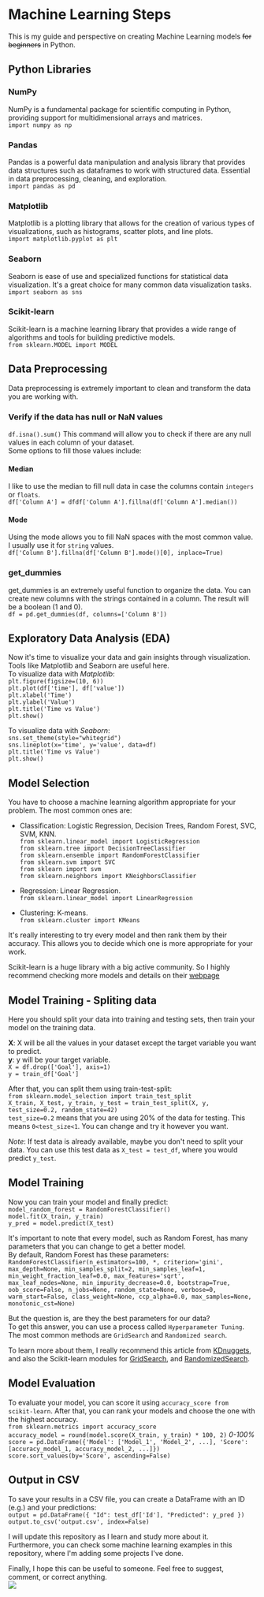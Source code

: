 # Machine Learning Steps

This is my guide and perspective on creating Machine Learning models ~~for beginners~~ in Python.  

## Python Libraries
### NumPy
  NumPy is a fundamental package for scientific computing in Python, providing support for multidimensional arrays and matrices.  
  `import numpy as np`
### Pandas
  Pandas is a powerful data manipulation and analysis library that provides data structures such as dataframes to work with structured data. Essential in data preprocessing, cleaning, and exploration.  
  `import pandas as pd`
### Matplotlib
  Matplotlib is a plotting library that allows for the creation of various types of visualizations, such as histograms, scatter plots, and line plots.  
  `import matplotlib.pyplot as plt`
### Seaborn
Seaborn is ease of use and specialized functions for statistical data visualization. It's a great choice for many common data visualization tasks.  
  `import seaborn as sns`
### Scikit-learn
  Scikit-learn is a machine learning library that provides a wide range of algorithms and tools for building predictive models.  
  `from sklearn.MODEL import MODEL`
  
## Data Preprocessing
Data preprocessing is extremely important to clean and transform the data you are working with.  

### Verify if the data has null or NaN values
`df.isna().sum()` This command will allow you to check if there are any null values in each column of your dataset.  
Some options to fill those values include:  
#### Median  
I like to use the median to fill null data in case the columns contain `integers` or `floats`.  
`df['Column A'] = dfdf['Column A'].fillna(df['Column A'].median())`  
#### Mode
Using the mode allows you to fill NaN spaces with the most common value. I usually use it for `string` values.  
`df['Column B'].fillna(df['Column B'].mode()[0], inplace=True)`  

### get_dummies  
get_dummies is an extremely useful function to organize the data. You can create new columns with the strings contained in a column. The result will be a boolean (1 and 0).  
`df = pd.get_dummies(df, columns=['Column B'])`  

## Exploratory Data Analysis (EDA)
Now it's time to visualize your data and gain insights through visualization. Tools like Matplotlib and Seaborn are useful here.    
To visualize data with *Matplotlib*:  
`plt.figure(figsize=(10, 6))`  
`plt.plot(df['time'], df['value'])`  
`plt.xlabel('Time')`  
`plt.ylabel('Value')`  
`plt.title('Time vs Value')`  
`plt.show()`     

To visualize data with *Seaborn*:  
`sns.set_theme(style="whitegrid")`  
`sns.lineplot(x='time', y='value', data=df)`  
`plt.title('Time vs Value')`  
`plt.show()`  

## Model Selection
You have to choose a machine learning algorithm appropriate for your problem. The most common ones are:  
- Classification: Logistic Regression, Decision Trees, Random Forest, SVC, SVM, KNN.  
  `from sklearn.linear_model import LogisticRegression`  
  `from sklearn.tree import DecisionTreeClassifier`  
  `from sklearn.ensemble import RandomForestClassifier`  
  `from sklearn.svm import SVC`  
  `from sklearn import svm`  
  `from sklearn.neighbors import KNeighborsClassifier`  

- Regression: Linear Regression.  
  `from sklearn.linear_model import LinearRegression`  
  
- Clustering: K-means.  
    `from sklearn.cluster import KMeans`  
  
It's really interesting to try every model and then rank them by their accuracy. This allows you to decide which one is more appropriate for your work. 
  
Scikit-learn is a huge library with a big active community. So I highly recommend checking more models and details on their [webpage](https://scikit-learn.org/stable/supervised_learning.html)

## Model Training - Spliting data  
Here you should split your data into training and testing sets, then train your model on the training data.    

**X**: X will be all the values in your dataset except the target variable you want to predict.    
**y**: y will be your target variable.    
`X = df.drop(['Goal'], axis=1)`  
`y = train_df['Goal']`  

After that, you can split them using train-test-split:    
`from sklearn.model_selection import train_test_split`  
`X_train, X_test, y_train, y_test = train_test_split(X, y, test_size=0.2, random_state=42)`  
`test_size=0.2` means that you are using 20% of the data for testing. This means  `0<test_size<1`. You can change and try it however you want.    

*Note*: If test data is already available, maybe you don't need to split your data. You can use this test data as `X_test = test_df`, where you would predict `y_test`.  

## Model Training
Now you can train your model and finally predict:    
`model_random_forest = RandomForestClassifier()`  
`model.fit(X_train, y_train)`  
`y_pred = model.predict(X_test)`  

It's important to note that every model, such as Random Forest, has many parameters that you can change to get a better model.  
By default, Random Forest has these parameters:    
`RandomForestClassifier(n_estimators=100, *, criterion='gini', max_depth=None, min_samples_split=2, min_samples_leaf=1, min_weight_fraction_leaf=0.0, max_features='sqrt', max_leaf_nodes=None, min_impurity_decrease=0.0, bootstrap=True, oob_score=False, n_jobs=None, random_state=None, verbose=0, warm_start=False, class_weight=None, ccp_alpha=0.0, max_samples=None, monotonic_cst=None)`  

But the question is, are they the best parameters for our data?  
To get this answer, you can use a process called `Hyperparameter Tuning`. The most common methods are `GridSearch` and `Randomized search`.  

To learn more about them, I really recommend this article from [KDnuggets](https://www.kdnuggets.com/hyperparameter-tuning-gridsearchcv-and-randomizedsearchcv-explained), and also the Scikit-learn modules for [GridSearch](https://scikit-learn.org/stable/modules/generated/sklearn.model_selection.GridSearchCV.html), and [RandomizedSearch](https://scikit-learn.org/stable/modules/generated/sklearn.model_selection.RandomizedSearchCV.html).  

## Model Evaluation
To evaluate your model, you can score it using `accuracy_score from scikit-learn`. After that, you can rank your models and choose the one with the highest accuracy.  
`from sklearn.metrics import accuracy_score`  
`accuracy_model = round(model.score(X_train, y_train) * 100, 2)` *0-100%*  
`score = pd.DataFrame({'Model': ['Model_1', 'Model_2', ...],
                       'Score': [accuracy_model_1, accuracy_model_2, ...]})`
`score.sort_values(by='Score', ascending=False)`

## Output in CSV
To save your results in a CSV file, you can create a DataFrame with an ID (e.g.) and your predictions:  
`output = pd.DataFrame({
        "Id": test_df['Id'],
        "Predicted": y_pred
    })`  
`output.to_csv('output.csv', index=False)`

I will update this repository as I learn and study more about it.  
Furthermore, you can check some machine learning examples in this repository, where I'm adding some projects I've done.  

Finally, I hope this can be useful to someone. Feel free to suggest, comment, or correct anything.  
![](https://i.pinimg.com/originals/e7/92/45/e792455c05cd8199d903432c24020cf2.gif)
 



